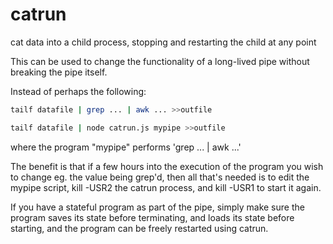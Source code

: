 catrun
======

cat data into a child process, stopping and restarting the child at any point

This can be used to change the functionality of a long-lived pipe without
breaking the pipe itself.

Instead of perhaps the following:

```sh
tailf datafile | grep ... | awk ... >>outfile
```

```sh
tailf datafile | node catrun.js mypipe >>outfile
```

where the program "mypipe" performs 'grep ... | awk ...'

The benefit is that if a few hours into the execution of the program you wish
to change eg. the value being grep'd, then all that's needed is to edit the
mypipe script, kill -USR2 the catrun process, and kill -USR1 to start it again.

If you have a stateful program as part of the pipe, simply make sure the
program saves its state before terminating, and loads its state before
starting, and the program can be freely restarted using catrun.

